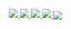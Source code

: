 <p align="center">
  <a href="https://twitter.com/evilsocket">
    <img src="https://img.shields.io/twitter/follow/evilsocket?style=for-the-badge&label=%40evilsocket&logo=twitter&logoColor=00AEFF&labelColor=black&color=7fff00">
  </a>
  <a href="https://www.linkedin.com/in/simonemargaritelli/">
    <img src="https://img.shields.io/badge/-simone%20margaritelli-blue?style=for-the-badge&logo=Linkedin&logoColor=00AEFF&labelColor=black&color=black">
  </a>
  <a href="mailto:evilsocket@gmail.com">
    <img src="https://img.shields.io/badge/evilsocket@gmail.com-0078D4?style=for-the-badge&logo=Microsoft-Outlook&logoColor=00AEFF&labelColor=black&color=black">
  </a>
  <a href="https://keybase.io/evilsocket">
    <img src="https://img.shields.io/keybase/pgp/evilsocket?style=for-the-badge&logoColor=00AEFF&labelColor=black&color=7fff00">
  </a>
  
  <a href="https://github.com/evilsocket">
  <img align="center" src="https://github-readme-stats.vercel.app/api?username=evilsocket&count_private=true&show_icons=true&theme=chartreuse-dark" />
</a>
</p>


